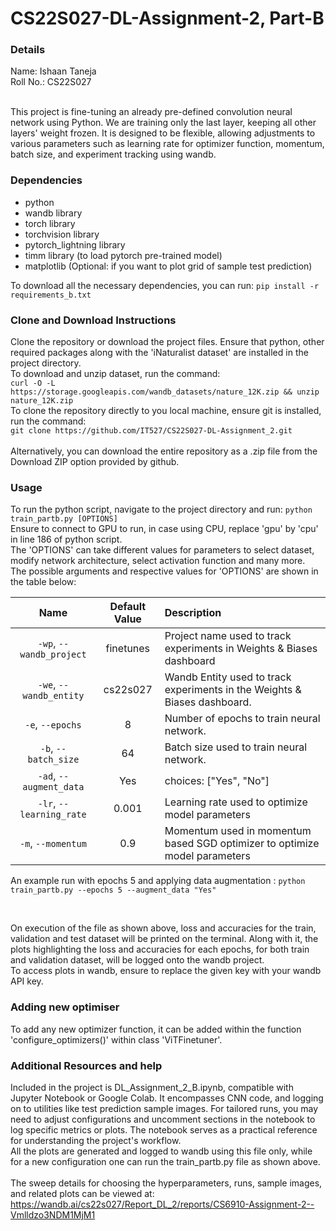 # CS22S027-DL-Assignment-2, Part-B

### Details
Name: Ishaan Taneja </br>
Roll No.: CS22S027 </br>
</br>

This project is fine-tuning an already pre-defined convolution neural network using Python. We are training only the last layer, keeping all other layers' weight frozen. It is designed to be flexible, allowing adjustments to various parameters such as learning rate for optimizer function, momentum, batch size, and experiment tracking using wandb.


### Dependencies
 - python
 - wandb library
 - torch library
 - torchvision library 
 - pytorch_lightning library
 - timm library (to load pytorch pre-trained model)
 - matplotlib (Optional: if you want to plot grid of sample test prediction)

To download all the necessary dependencies, you can run: `pip install -r requirements_b.txt`


### Clone and Download Instructions
Clone the repository or download the project files. Ensure that python, other required packages along with the 'iNaturalist dataset' are installed in the project directory.</br>
To download and unzip dataset, run the command: 
</br>
`curl -O -L https://storage.googleapis.com/wandb_datasets/nature_12K.zip && unzip nature_12K.zip`
</br>
To clone the repository directly to you local machine, ensure git is installed, run the command: 
</br>
`git clone https://github.com/IT527/CS22S027-DL-Assignment_2.git`
</br>
</br>
Alternatively, you can download the entire repository as a .zip file from the Download ZIP option provided by github.


### Usage
To run the python script, navigate to the project directory and run: `python train_partb.py [OPTIONS]`
</br>
Ensure to connect to GPU to run, in case using CPU, replace 'gpu' by 'cpu' in line 186 of python script.
</br>
The 'OPTIONS' can take different values for parameters to select dataset, modify network architecture, select activation function and many more.</br>
The possible arguments and respective values for 'OPTIONS' are shown in the table below:</br>

| Name | Default Value | Description |
| :---: | :-------------: | :----------- |
| `-wp`, `--wandb_project` | finetunes | Project name used to track experiments in Weights & Biases dashboard |
| `-we`, `--wandb_entity` | cs22s027  | Wandb Entity used to track experiments in the Weights & Biases dashboard. |
| `-e`, `--epochs` | 8 |  Number of epochs to train neural network.|
| `-b`, `--batch_size` | 64 | Batch size used to train neural network. | 
| `-ad`, `--augment_data` | Yes | choices:  ["Yes", "No"] |
| `-lr`, `--learning_rate` | 0.001 | Learning rate used to optimize model parameters | 
| `-m`, `--momentum` | 0.9 | Momentum used in momentum based SGD optimizer to optimize model parameters | 


An example run with epochs 5 and applying data augmentation : `python train_partb.py --epochs 5 --augment_data "Yes"`

</br>

On execution of the file as shown above, loss and accuracies for the train, validation and test dataset will be printed on the terminal. Along with it, the plots highlighting the loss and accuracies for each epochs, for both train and validation dataset, will be logged onto the wandb project.</br>
To access plots in wandb, ensure to replace the given key with your wandb API key.</br>


### Adding new optimiser
To add any new optimizer function, it can be added within the function 'configure_optimizers()' within class 'ViTFinetuner'.

### Additional Resources and help
Included in the project is DL_Assignment_2_B.ipynb, compatible with Jupyter Notebook or Google Colab. It encompasses CNN code, and logging on to utilities like test prediction sample images. For tailored runs, you may need to adjust configurations and uncomment sections in the notebook to log specific metrics or plots. The notebook serves as a practical reference for understanding the project's workflow. </br>
All the plots are generated and logged to wandb using this file only, while for a new configuration one can run the train_partb.py file as shown above.
</br>
</br>
The sweep details for choosing the hyperparameters, runs, sample images, and related plots can be viewed at: 
https://wandb.ai/cs22s027/Report_DL_2/reports/CS6910-Assignment-2--Vmlldzo3NDM1MjM1





